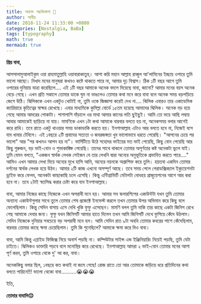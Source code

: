 ```yaml
---
title: অব্যক্ত পঙক্তিমালা 🥺
author: আবীর
date: 2018-11-24 11:33:00 +0800
categories: [Nostalgia, BaBa]
tags: [typography]
math: true
mermaid: true
---
```




<p><b> প্রিয় বাবা, </b></p>
<p>আসসালামুআলাইকুম ওয়া রাহমাতুল্লাহি ওয়াবারাকাতুহ্। আশা করি মহান আল্লাহ রাব্বুল আ'লামিনের ইচ্ছায় ওপারে তুমি ভালো আছো। নিখাদ মনের মানুষরা কখনও কষ্টে থাকতে পারে না, আমার দৃঢ় বিশ্বাস। ঠিক ১টি বছর আগে তুমি ওপারের দুনিয়ায় যাত্রা করেছিলে.... এই ১টি বছর আমাকে অনেক বদলে দিয়েছে বাবা, জানো? আমার মনের বয়স অনেক বেড়ে গেছে। এখন প্রতি সকালে তোমার ডাকে ঘুম না ভাঙলেও তোমার কথা মনে করে বাবা বলে অনেক সময় ধড়পড়িয়ে জেগে উঠি। ঝিলিককে এখন একটুও খোটাই না, তুমি ওকে জিজ্ঞাসা করেই দেখ না.... ঝিলিক এবারও তার একাডেমিক ক্যারিয়ারে কৃতিত্বের স্বাক্ষর রেখেছে। এবার মাধ্যমিকে কুমিল্লা বোর্ডে ১৫তম হয়েছে আমাদের ঝিলিক। অনেক বড় হয়ে গেছে আমার আদরের পোকাটা। পাশাপাশি দাঁড়ালে ওর মাথা আমার কানের লতি ছুইছুই। আমি তো ভয়ে আছি লম্বায় আবার আমাকেই ছাড়িয়ে না যায়। মামণিকে এখন ১টা কথা আমাকে বারবার বলতে হয় না, অনেকসময় বলার আগেই করে রাখি। তবে রাতে একটু খাওয়ার সময় ডাকাডাকি করতে হয়। ইনশাআল্লাহ এটাও আর বলতে হবে না, নিজেই বসে যাব খাবার টেবিলে। এই ১বছরে ২টি প্রবাদের সত্যতা ও জবরজঙ্গতা খুব ভালোভাবে ধরতে পেরেছি। "আপনের চেয়ে পর ভালো" আর "পর কখনও আপন হয় না"। ভার্সিটিতে উঠে সহোদর ভাইয়ের মত ভাই পেয়েছি, কিছু বোন পেয়েছি আর কিছু গুরুজন, বড় ভাই-বোন ও শুভাকাঙ্ক্ষি পেয়েছি। তাদের সাথে থাকলে তোমার অপূর্ণতার কষ্ট অনেকটা ভুলে যাই। তুমি যেমন বলতে, "একজন স্বার্থক লেখক সেইজন যে তার লেখনি দ্বারা অন্যের অনুভূতিকে প্রভাবিত করতে পারে...." আমিও এখন আমার লেখা দিয়ে অন্যের মুখে হাসি আনি, অন্যের নয়নকে অশ্রুশিক্ত করে তুলি। হয়তবা একদিন তোমার দর্শনের স্বার্থক লেখক হয়ে উঠব। আমার ২টি কাজ এখনো অসম্পূর্ণ আছে। তবে সময় পেলে পেরাডক্সিক্যাল ইক্যুয়েশনটা ড্রাইভ করে ফেলব, অনেকটা কাছাকাছি চলে এসেছি। কিন্তু এন্টিগ্রাভিটি মেটালটা বোধহয় গ্রাজুয়েশনের আগে আর করা হবে না। তবে ২টাই স্বতসিদ্ধ করার চেষ্টা করে যাব ইনশাআল্লাহ।</p>

<p>বাবা, আমার নিজের কাছে নিজেকে এখন অপরাধী মনে হয়। আমার সব স্কলারশিপের একাউন্টটা যখন তুমি তোমার অন্যান্য একাউন্টগুলার সাথে তুলে তোমার শেষ প্রজেক্টে ইনভেস্ট করলে তখন তোমার উপর অভিমান করে কিছু বলে ফেলেছিলাম। কিন্তু সেদিন বাসায় এসে দেখি খুকি ফুফু এসেছেন। মামণি বলল তুমি নাকি তার কাছে একটা জিনিস রেখে গেছ আমাকে দেবার জন্য। ফুফু যখন জিনিসটি আমার হাতে দিলেন তখন আমি জিনিসটি দেখে ফুপিয়ে কেঁদে উঠলাম। সেদিন নিজেকে দুনিয়ার সবচেয়ে বড় অপরাধী মনে হল। আমি সেদিন রাত ৯টা অবধি তোমার কবরের পাশে কেঁদেছিলাম, বারবার তোমার কাছে ক্ষমা চেয়েছিলাম। তুমি কি শুনেছিলে? আমাকে ক্ষমা করে দিও বাবা।</p>

<p>বাবা, আমি কিন্তু এপ্লাইড ফিজিক্স নিয়ে অনার্স পড়ছি না। কম্পিউটার সাইন্স এন্ড ইঞ্জিনিয়ারিং নিয়েই পড়ছি, তুমি যেটা চাইতে। ঝিলিকও ডাক্তারি পড়বে বলে মনোস্থির করে রেখেছে। ইনশাআল্লাহ আমরা ২ ভাই-বোন তোমার মনের আশা পূর্ণ করব, তুমি ওপারে থেকে দু' আ কর, বাবা।</p>

<p>অনেককিছু বলার ছিল, ১বছরে কত কথাই না জমে গেছে! রোজ রাতে তো আর তোমাকে জড়িয়ে ধরে প্রতিদিনের কথা বলতে পারিনে!!! ভালো থেকো বাবা..........😭😭😭 </p>
<p>ইতি,</p>
<p><b>তোমার বাবালি😔</b></p>
